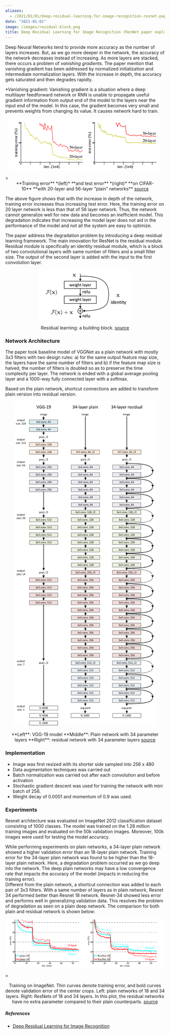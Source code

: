 ```yaml
---
aliases:
  - /2021/01/01/deep-residual-learning-for-image-recognition-resnet-paper-explained
date: "2021-01-01"
image: /images/residual-block.png
title: Deep Residual Learning for Image Recognition (ResNet paper explained)
---
```


Deep Neural Networks tend to provide more accuracy as the number of layers increases. But, as we go more deeper in the network, the accuracy of the network decreases instead of increasing. As more layers are stacked, there occurs a problem of <i>vanishing gradients</i>. The paper mention that vanishing gradient has been addressed by normalized initialization and intermediate normalization layers. With the increase in depth, the accuracy gets saturated and then degrades rapidly.

\*Vanishing gradient: Vanishing gradient is a situation where a deep multilayer feedforward network or RNN is unable to propagate useful gradient information from output end of the model to the layers near the input end of the model. In this case, the gradient becomes very small and prevents weights from changing its value. It causes network hard to train.

<p align="center">
  <img src="/images/resnet-train_test-error.png">
</p>
> <div align="center"> **Training error** *(left)* **and test error** *(right)* **on CIFAR-10** **with 20-layer and 56-layer “plain” networks** <a align="center" href='https://arxiv.org/pdf/1512.03385'>source</a>  </div>

The above figure shows that with the increase in depth of the network, training error increases thus increasing test error. Here, the training error on 20 layer network is less than that of 56 layer network. Thus, the network cannot generalize well for new data and becomes an inefficient model. This degradation indicates that increasing the model layer does not aid in the performance of the model and not all the system are easy to optimize.

The paper address the degradation problem by introducing a deep residual learning framework. The main innovation for ResNet is the residual module. Residual module is specifically an identity residual module, which is a block of two convolutional layers with same number of filters and a small filter size. The output of the second layer is added with the input to the first convolution layer.

<p align="center">
  <img src="/images/residual-block.png">
</p>
<p align="center"> Residual learning: a building block.  <a href='https://arxiv.org/pdf/1512.03385'>source</a>  </p>

### Network Architecture

The paper took baseline model of VGGNet as a plain network with mostly 3x3 filters with two design rules: a) for the same output feature map size, the layers have the same number of filters and b) if the feature map size is halved, the number of filters is doubled so as to preserve the time complexity per layer. The network is ended with a global average pooling layer and a 1000-way fully connected layer with a softmax.

Based on the plain network, shortcut connections are added to transform plain version into residual version.

<p align="center">
  <img src="/images/resnet_architecture-e1605284389842.png">
</p>
<p align="center"> **Left**: VGG-19 model **Middle**: Plain network with 34 parameter layers **Right**: residual network with 34 parameter layers    <a href='https://arxiv.org/pdf/1512.03385'>source</a>  </p>

### Implementation

- Image was first resized with its shorter side sampled into 256 x 480
- Data augmentation techniques was carried out
- Batch normalization was carried out after each convolution and before activation
- Stochastic gradient descent was used for training the network with mini batch of 256.
- Weight decay of 0.0001 and momentum of 0.9 was used.

### Experiments

Resnet architecture was evaluated on ImageNet 2012 classification dataset consisting of 1000 classes. The model was trained on the 1.28 million training images and evaluated on the 50k validation images. Moreover, 100k images were used for testing the model accuracy.

While performing experiments on plain networks, a 34-layer plain network showed a higher validation error than an 18-layer plain network. Training error for the 34-layer plain network was found to be higher than the 18-layer plain network. Here, a degradation problem occurred as we go deep into the network. The deep plain networks may have a low convergence rate that impacts the accuracy of the model (impacts in reducing the training error).  
Different from the plain network, a shortcut connection was added to each pair of 3x3 filters. With a same number of layers as in plain network, Resnet 34 performed better than Resnet 18 network. Resnet-34 showed less error and performs well in generalizing validation data. This resolves the problem of degradation as seen on a plain deep network. The comparison for both plain and residual network is shown below:

<p align="center">
  <img src="/images/plain-and-resnet-performance.png">
</p>
> <p align="center"> Training on ImageNet. Thin curves denote training error, and bold curves denote validation error of the center crops. Left: plain networks of 18 and 34 layers. Right: ResNets of 18 and 34 layers. In this plot, the residual networks have no extra parameter compared to their plain counterparts.  <a href='https://arxiv.org/pdf/1512.03385'>source</a>  </p>

##### References

- [Deep Residual Learning for Image Recognition](https://arxiv.org/pdf/1512.03385)
